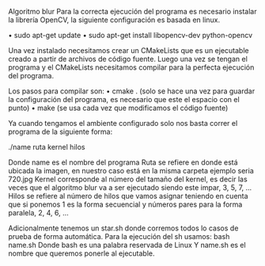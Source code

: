Algoritmo blur 
Para la correcta ejecución del programa es necesario instalar la librería OpenCV, la siguiente configuración es basada en linux.

•	sudo apt-get update
•	sudo apt-get install libopencv-dev python-opencv 

Una vez instalado necesitamos crear un CMakeLists que es un ejecutable creado a partir de archivos de código fuente.
Luego una vez se tengan el programa y el CMakeLists necesitamos compilar para la perfecta ejecución del programa. 

Los pasos para compilar son:
•	cmake .   (solo se hace una vez para guardar la configuración del programa, es necesario que este el espacio con el punto)
•	make (se usa cada vez que modificamos el código fuente)

Ya cuando tengamos el ambiente configurado solo nos basta correr el programa de la siguiente forma:

./name ruta kernel hilos 

Donde name es el nombre del programa
Ruta se refiere en donde está ubicada la imagen, en nuestro caso está en la misma carpeta ejemplo seria 720.jpg 
Kernel corresponde al número del tamaño del kernel, es decir las veces que el algoritmo blur va a ser ejecutado siendo este impar, 3, 5, 7, ... 
Hilos se refiere al número de hilos que vamos asignar teniendo en cuenta que si ponemos 1 es la forma secuencial y números pares para la forma paralela, 2, 4, 6, …

Adicionalmente tenemos un star.sh donde corremos todos lo casos de prueba de forma automática. Para la ejecución del sh usamos: bash name.sh 
Donde bash es una palabra reservada de Linux 
Y name.sh es el nombre que queremos ponerle al ejecutable.


